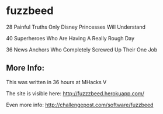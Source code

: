 # fuzzbeed
28 Painful Truths Only Disney Princesses Will Understand

40 Superheroes Who Are Having A Really Rough Day

36 News Anchors Who Completely Screwed Up Their One Job

## More Info:
This was written in 36 hours at MHacks V

The site is visible here: http://fuzzzbeed.herokuapp.com/ 

Even more info: http://challengepost.com/software/fuzzbeed
